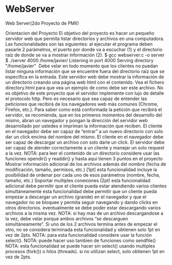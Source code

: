 # WebServer
Web Server(2do Proyecto de PMII)

Orientacion del Proyecto 
El objetivo del proyecto es hacer un pequeño servidor web que permita listar directorios y archivos en una computadora. 
Las funcionalidades son las siguientes: 
al ejecutar el programa deben pasarle 2 parámetros, el puerto por donde va a escuchar (1) y el directorio raíz de donde se va a
mostrar información (2). 
$ gcc webserver.c -o server
$ ./server 4000 /home/javier/
Listening in port 4000
Serving directory "/home/javier"
 Debe velar en todo momento que los clientes no puedan listar ninguna información que se encuentre fuera del directorio raiz
que se especifica en la entrada.
Este servidor web debe mostrar la información de un directorio creando una página web html con el contenido. Vea el fichero
directory.html para que vea un ejemplo de como debe ser este archivo.
No es objetivo de este proyecto que el servidor implemente con lujo de detalle el protocolo http. Pero es necesario que sea
capaz de entender las peticiones que recibirá de los navegadores web más comunes (Chrome, Firefox, etc.).
Para saber como está conformada la petición que recibirá el servidor, se recomienda, que en los primeros momentos del
desarrollo del mismo, abran un navegador y pongan la dirección del servidor web desarrollado por ustedes e impriman la
información que reciben.
El cliente en el navegador debe ser capaz de “entrar” a un nuevo directorio con solo dar un click encima del nombre del
mismo.
El cliente en el navegador debe ser capaz de descargar un archivo con solo darle un click.
El servidor debe ser capaz de atender correctamente a un cliente y manejar un solo request a la vez.
NOTA: para leer el contenido de un directorio considere usar las funciones opendir() y readdir() 
y hasta aqui tienen 3 puntos en el proyecto 
Mostrar información adicional de los archivos además del nombre (fecha de modificación, tamaño, permisos, etc.) [1pt]
esta funcionalidad incluye la posibilidad de ordenar por cada uno de esos parámetros (nombre, fecha, tamaño, etc.)
Soportar multiples conexiones (2pt)
esta funcionalidad adicional debe permitir que el cliente pueda estar atendiendo varios clientes simultáneamente
esta funcionalidad debe permitir que un cliente pueda empezar a descargar un archivo (grande) en el navegador y que el
navegador no se bloquee y permita seguir navegando y dando clicks en otros directorios.
eventualmente se debe poder estar descargando varios archivos a la misma vez.
NOTA: si hay mas de un archivo descargandose a la vez, debe velar porque ambos archivos “se descarguen simultáneamente”.
Si uno de los 2 archivos termina antes de empezar el otro, no se considera terminada esta funcionalidad y obtienen solo 1pt
en vez de 2pts.
NOTA: para esta funcionalidad considere usar la función select().
NOTA: puede hacer uso tambien de funciones como sendfile()
NOTA: esta funcionalidad se puede hacer sin select() usando multiples procesos (fork()) o hilos (threads). si no utilizan
select, solo obtienen 1pt en vez de 2pts. 
